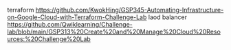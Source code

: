 terraform https://github.com/KwokHing/GSP345-Automating-Infrastructure-on-Google-Cloud-with-Terraform-Challenge-Lab
laod balancer https://github.com/Qwiklearning/Challenge-lab/blob/main/GSP313%20Create%20and%20Manage%20Cloud%20Resources:%20Challenge%20Lab